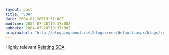 ```yaml
---
layout: post
title: "SOA"
date: 2004-07-28T19:37:00Z
modtime: 2004-07-28T19:37:00Z
pubdate: 2004-07-28T19:37:00Z
originalurl: "http://bloggingabout.net/blogs/rene/default.aspx/blogs/rene/archive/2004/07/28/1210.aspx"
---
```



<p>Highly relevant <a href="http://udidahan.weblogs.us/archives/015587.html" target="_blank">Relating SOA</a></p>
